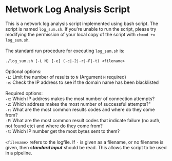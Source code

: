 # Network Log Analysis Script

This is a network log analysis script implemented using bash script. The script is named `log_sum.sh`.
If you're unable to run the script, please try modifying the permission of your local copy of the script
with `chmod +x log_sum.sh`.
<br> <br>
The standard run procedure for executing `log_sum.sh` is: 
<br> <br>
`./log_sum.sh [-L N] [-e] (-c|-2|-r|-F|-t) <filename>`
<br> <br>
Optional options:
<br>
`-L`: Limit the number of results to `N` (Argument `N` required)
<br>
`-e`: Check the IP address to see if the domain name has been blacklisted
<br> <br>
Required options:
<br>
`-c`: Which IP address makes the most number of connection attempts?
<br>
`-2`: Which address makes the most number of successful attempts?"
<br>
`-r`: What are the most common results codes and where do they come from?
<br>
`-F`: What are the most common result codes that indicate failure (no auth, not found etc) and where do they come from?
<br>
`-t`: Which IP number get the most bytes sent to them?
<br> <br>
`<filename>` refers to the logfile. If `-` is given as a filename, or no filename is given, then _**standard input**_ should be read. 
This allows the script to be used in a pipeline.
